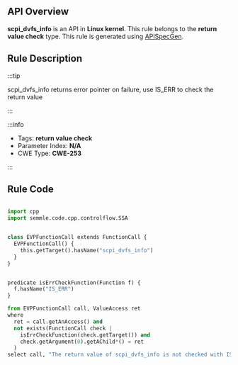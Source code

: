 ---
---


## API Overview
**scpi_dvfs_info** is an API in **Linux kernel**. This rule belongs to the **return value check** type. This rule is generated using [APISpecGen](../../tools/APISpecGen).
## Rule Description

:::tip

scpi_dvfs_info returns error pointer on failure, use IS_ERR to check the return value

:::

:::info

- Tags: **return value check**
- Parameter Index: **N/A**
- CWE Type: **CWE-253**

:::

## Rule Code
```python

import cpp
import semmle.code.cpp.controlflow.SSA


class EVPFunctionCall extends FunctionCall {
  EVPFunctionCall() {
    this.getTarget().hasName("scpi_dvfs_info")
  }
}


predicate isErrCheckFunction(Function f) {
  f.hasName("IS_ERR") 
}

from EVPFunctionCall call, ValueAccess ret
where
  ret = call.getAnAccess() and
  not exists(FunctionCall check |
    isErrCheckFunction(check.getTarget()) and
    check.getArgument(0).getAChild*() = ret
  )
select call, "The return value of scpi_dvfs_info is not checked with IS_ERR."
    
```